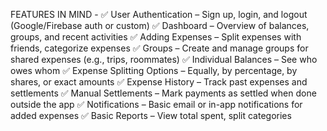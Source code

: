 FEATURES IN MIND -
✅ User Authentication – Sign up, login, and logout (Google/Firebase auth or custom)
✅ Dashboard – Overview of balances, groups, and recent activities
✅ Adding Expenses – Split expenses with friends, categorize expenses
✅ Groups – Create and manage groups for shared expenses (e.g., trips, roommates)
✅ Individual Balances – See who owes whom
✅ Expense Splitting Options – Equally, by percentage, by shares, or exact amounts
✅ Expense History – Track past expenses and settlements
✅ Manual Settlements – Mark payments as settled when done outside the app
✅ Notifications – Basic email or in-app notifications for added expenses
✅ Basic Reports – View total spent, split categories
